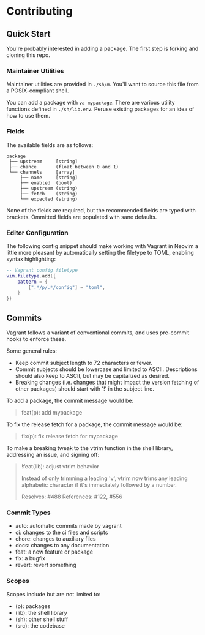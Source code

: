 # Contributing

## Quick Start
You're probably interested in adding a package. The first step is forking and
cloning this repo.

### Maintainer Utilities
Maintainer utilities are provided in `./sh/m`. You'll want to source this file
from a POSIX-compliant shell.

You can add a package with `va mypackage`. There are various utility functions
defined in `./sh/lib.env`. Peruse existing packages for an idea of how to use
them.

### Fields
The available fields are as follows:

```
package
 ├── upstream     [string]
 ├── chance       (float between 0 and 1)
 └── channels     [array]
     ├── name     [string]
     ├── enabled  (bool)
     ├── upstream (string)
     ├── fetch    (string)
     └── expected (string)
```

None of the fields are required, but the recommended fields are typed with
brackets. Ommitted fields are populated with sane defaults.

### Editor Configuration
The following config snippet should make working with Vagrant in Neovim a little
more pleasant by automatically setting the filetype to TOML, enabling syntax
highlighting:

```lua
-- Vagrant config filetype
vim.filetype.add({
    pattern = {
        [".*/p/.*/config"] = "toml",
    }
})
```

## Commits
Vagrant follows a variant of conventional commits, and uses pre-commit hooks to
enforce these.

Some general rules:
- Keep commit subject length to 72 characters or fewer.
- Commit subjects should be lowercase and limited to ASCII. Descriptions should
  also keep to ASCII, but may be capitalized as desired.
- Breaking changes (i.e. changes that might impact the version fetching of other
  packages) should start with '!' in the subject line.

To add a package, the commit message would be:
> feat(p): add mypackage

To fix the release fetch for a package, the commit message would be:
> fix(p): fix release fetch for mypackage

To make a breaking tweak to the vtrim function in the shell library, addressing
an issue, and signing off:
> !feat(lib): adjust vtrim behavior
>
> Instead of only trimming a leading 'v', vtrim now trims any leading alphabetic
> character if it's immediately followed by a number.
>
> Resolves: #488
> References: #122, #556

### Commit Types
- auto:     automatic commits made by vagrant
- ci:       changes to the ci files and scripts
- chore:    changes to auxiliary files
- docs:     changes to any documentation
- feat:     a new feature or package
- fix:      a bugfix
- revert:   revert something

### Scopes
Scopes include but are not limited to:
- (p):      packages
- (lib):    the shell library
- (sh):     other shell stuff
- (src):    the codebase

<!-- TODO: Add some more information -->
